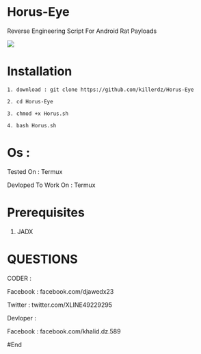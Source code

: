 # Horus-Eye 
Reverse Engineering Script For Android Rat Payloads

![](https://h.top4top.io/p_1608cvxmk1.jpg)

# Installation
```
1. download : git clone https://github.com/killerdz/Horus-Eye

2. cd Horus-Eye

3. chmod +x Horus.sh

4. bash Horus.sh 
```

# Os : 

Tested On : Termux

Devloped To Work On : Termux 

# Prerequisites

1. JADX

# QUESTIONS

CODER : 

Facebook : facebook.com/djawedx23
        
Twitter : twitter.com/XLINE49229295

Devloper :

Facebook : facebook.com/khalid.dz.589

#End
